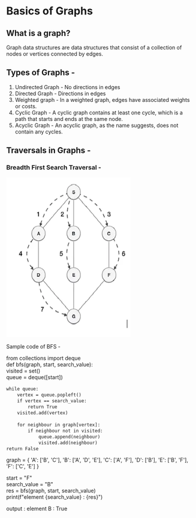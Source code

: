 # Basics of Graphs 

## What is a graph?
Graph data structures are data structures that consist of a collection of nodes or vertices connected by edges.<br>

## Types of Graphs - 
1. Undirected Graph - No directions in edges<br>
2. Directed Graph - Directions in edges<br>
3. Weighted graph - In a weighted graph, edges have associated weights or costs.<br>
4. Cyclic Graph - A cyclic graph contains at least one cycle, which is a path that starts and ends at the same node.
5. Acyclic Graph - An acyclic graph, as the name suggests, does not contain any cycles. <br>

## Traversals in Graphs - 

### Breadth First Search Traversal - 

![Alt text](image.png)

Sample code of BFS - <br>

from collections import deque<br>
def bfs(graph, start, search_value):<br>
    visited = set()<br>
    queue = deque([start])<br>

    while queue:
        vertex = queue.popleft()
        if vertex == search_value:
            return True
        visited.add(vertex)
    
        for neighbour in graph[vertex]:
            if neighbour not in visited:
                queue.append(neighbour)
                visited.add(neighbour)
    return False

graph = {
    'A': ['B', 'C'],
    'B': ['A', 'D', 'E'],
    'C': ['A', 'F'],
    'D': ['B'],
    'E': ['B', 'F'],
    'F': ['C', 'E']
}

start = "F"<br>
search_value = "B"<br>
res = bfs(graph, start, search_value)<br>
print(f"element {search_value} : {res}")<br>


output : element B : True